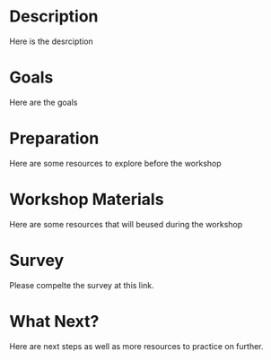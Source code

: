 # Description

Here is the desrciption

# Goals

Here are the goals

# Preparation

Here are some resources to explore before the workshop

# Workshop Materials

Here are some resources that will beused during the workshop

# Survey

Please compelte the survey at this link.

# What Next?

Here are next steps as well as more resources to practice on further.
